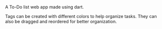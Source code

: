 A To-Do list web app made using dart.

Tags can be created with different colors to help organize tasks.
They can also be dragged and reordered for better organization.
